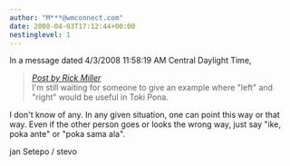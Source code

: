 ```yaml
---
author: "M***@wmconnect.com"
date: 2008-04-03T17:12:44+00:00
nestinglevel: 1
---
```

In a message dated 4/3/2008 11:58:19 AM Central Daylight Time,  

> [_Post by Rick Miller_](/US85m766/how-to-say-left-and-right#post20)  
> I'm still waiting for someone to give an example where "left" and  
> "right" would be useful in Toki Pona.  
> 

I don't know of any. In any given situation, one can point this way or that  
way. Even if the other person goes or looks the wrong way, just say "ike,  
poka ante" or "poka sama ala".  
  
jan Setepo / stevo </HTML>